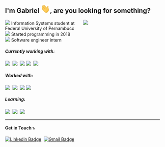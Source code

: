 
## I'm Gabriel <img src="https://raw.githubusercontent.com/ABSphreak/ABSphreak/master/gifs/Hi.gif" width="30px">, are you looking for something?
<img src="https://www.flaticon.com/svg/static/icons/svg/572/572697.svg" align=right width=250 />

<img src="https://emojipedia-us.s3.dualstack.us-west-1.amazonaws.com/thumbs/160/apple/271/school_1f3eb.png" width="20" /> Information Systems student at Federal University of Pernambuco  
<img src="https://emojipedia-us.s3.dualstack.us-west-1.amazonaws.com/thumbs/160/apple/271/triangular-flag_1f6a9.png" width="20" /> Started programming in 2018  
<img src="https://emojipedia-us.s3.dualstack.us-west-1.amazonaws.com/thumbs/160/apple/271/laptop_1f4bb.png" width="20" /> Software engineer intern  


##### Currently working with: <br>
<img height="30" src="https://devicon.dev/devicon.git/icons/html5/html5-original.svg"> &nbsp;<img height="30" src="https://devicon.dev/devicon.git/icons/css3/css3-original.svg"> &nbsp;<img height="30" src="https://devicon.dev/devicon.git/icons/javascript/javascript-original.svg">&nbsp;<img height="30" src="https://devicon.dev/devicon.git/icons/python/python-original.svg"> &nbsp;<img height="30" src="https://devicon.dev/devicon.git/icons/django/django-original.svg"> &nbsp; 


##### Worked with: <br>
<img height="30" src="https://devicon.dev/devicon.git/icons/rails/rails-plain-wordmark.svg"> &nbsp;<img height="30" src="https://devicon.dev/devicon.git/icons/sass/sass-original.svg"> &nbsp;<img height="30" src="https://devicon.dev/devicon.git/icons/ruby/ruby-original.svg">&nbsp;<img height="30" src="https://devicon.dev/devicon.git/icons/bootstrap/bootstrap-plain.svg">

##### Learning: <br>
<img height="30" src="https://devicon.dev/devicon.git/icons/go/go-line.svg"> &nbsp;<img height="30" src="https://devicon.dev/devicon.git/icons/rust/rust-plain.svg"> &nbsp;<img height="30" src="https://devicon.dev/devicon.git/icons/react/react-original.svg">

<hr>

#### Get in Touch ⤵️

[![Linkedin Badge](https://img.shields.io/badge/linkedin%20-%230077B5.svg?&style=for-the-badge&logo=linkedin&logoColor=white)](https://www.linkedin.com/in/gabriel-de-oliveira-ferreira-2a13b8191/) &nbsp;[![Gmail Badge](https://img.shields.io/badge/GMAIL-%23DC322F.svg?&style=for-the-badge&logo=gmail&logoColor=white)](mailto:gof2@cin.ufpe.br)
